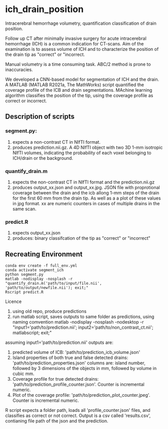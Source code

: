 # ich_drain_position
Intracerebral hemorrhage volumetry, quantification classification of drain position.

Follow up CT after minimally invasive surgery for acute intracerebral hemorrhage (ICH) is a common indication for CT-scans. Aim of the examination is to assess volume of ICH and to characterize the position of the drain tip as "correct" or "incorrect.

Manual volumetry is a time consuming task. ABC/2 method is prone to inaccuracies.

We developed a CNN-based model for segmentation of ICH and the drain. A MATLAB (MATLAB R2021a, The MathWorks) script quantified the coverage profile of the ICB and drain segmentations. MAchine learning algorithm classifies the position of the tip, using the coverage profile as correct or incorrect.

## Description of scripts
### segment.py:
1. expects a non-contrast CT in NIfTI format.
2. produces prediction.nii.gz. A 4D NIfTI object with two 3D 1-mm isotropic NIfTI volumes, indicating the probability of each voxel belonging to ICH/drain or the background.
### quantify_drain.m
1. expects the non-contrast CT in NIfTI format and the prediction.nii.gz
2. produces output_xx.json and output_xx.jpg. JSON file with proprotional coverage between the drain and the icb allong 1-mm steps of the drain for the first 60 mm from the drain tip. As well as a a plot of these values in jpg format. xx are numeric counters in cases of multiple drains in the same scan.
### predict.R
1. expects output_xx.json
2. produces: binary classifcation of the tip as "correct" or "incorrect"
 
## Recreating Environment
```
conda env create -f full_env.yml
conda activate segment_ich
python segment.py
matlab -nodisplay -nosplash -r "quantify_drain.m('path/to/input/file.nii', 'path/to/output/newfile.nii'); exit;"
Rscript predict.R
```

Licence




1. using old repo, produce predictions
2. run matlab script, saves outputs to same folder as predictions, using naming comvention
matlab -nodisplay -nosplash -nodesktop -r "input1='path/to/prediction.nii'; input2='path/to/non_contrast_ct.nii'; matlabscript; exit;"


assuming input1='path/to/prediction.nii' outputs are:
1. predicted volume of ICB: 'path/to/prediction_icb_volume.json'
2. Island properties of both true and false detected drains: 'path/to/prediction_properties.json' columns are: island number, followed by 3 dimensions of the objects in mm, followed by volume in cubic mm.
3. Coverage profile for true detected drains: 'path/to/prediction_profile_counter.json'. Counter is incremental numeric.
4. Plot of the coverage profile: 'path/to/prediction_plot_counter.jpeg'. Counter is incremental numeric.


R script expects a folder path, loads all 'profile_counter.json' files, and classifies as correct or not correct.
Output is a csv called 'results.csv', contianing file path of the json and the prediction. 
